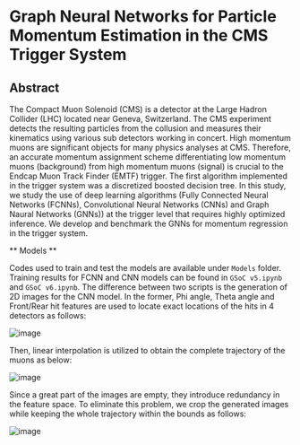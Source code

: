 # Graph Neural Networks for Particle Momentum Estimation in the CMS Trigger System

## Abstract

The Compact Muon Solenoid (CMS) is a detector at the Large Hadron Collider (LHC) located near Geneva, Switzerland. The CMS experiment detects the resulting particles from the collusion and measures their kinematics using various sub detectors working in concert. High momentum muons are significant objects for many physics analyses at CMS. Therefore, an accurate momentum assignment scheme differentiating low momentum muons (background) from high momentum muons (signal) is crucial to the Endcap Muon Track Finder (EMTF) trigger. The first algorithm implemented in the trigger system was a discretized boosted decision tree. In this study, we study the use of deep learning algorithms (Fully Connected Neural Networks (FCNNs), Convolutional Neural Networks (CNNs) and Graph Naural Networks (GNNs)) at the trigger level that requires highly optimized inference. We develop and benchmark the GNNs for momentum regression in the trigger system.

** Models **

Codes used to train and test the models are available under `Models` folder. Training results for FCNN and CNN models can be found in `GSoC v5.ipynb` and `GSoC v6.ipynb`. The difference between two scripts is the generation of 2D images for the CNN model. In the former, Phi angle, Theta angle and Front/Rear hit features are used to locate exact locations of the hits in 4 detectors as follows:

![image](https://user-images.githubusercontent.com/66868163/129752327-1932b0eb-bda7-4c04-9c5f-26b303fb0d23.png)

Then, linear interpolation is utilized to obtain the complete trajectory of the muons as below:

![image](https://user-images.githubusercontent.com/66868163/129753031-08faa3c3-8ac5-48a9-8a5e-316a4bada7b4.png)

Since a great part of the images are empty, they introduce redundancy in the feature space. To eliminate this problem, we crop the generated images while keeping the whole trajectory within the bounds as follows:

![image](https://user-images.githubusercontent.com/66868163/129753693-1d1e6a3d-0358-4b7b-a2b6-f22c9ef3be33.png)

